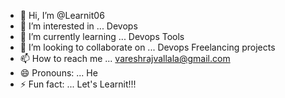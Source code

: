 - 👋 Hi, I’m @Learnit06
- 👀 I’m interested in ... Devops
- 🌱 I’m currently learning ... Devops Tools
- 💞️ I’m looking to collaborate on ... Devops Freelancing projects
- 📫 How to reach me ... vareshrajvallala@gmail.com
- 😄 Pronouns: ... He
- ⚡ Fun fact: ... Let's Learnit!!!

<!---
Learnit06/Learnit06 is a ✨ special ✨ repository because its `README.md` (this file) appears on your GitHub profile.
You can click the Preview link to take a look at your changes.
--->
